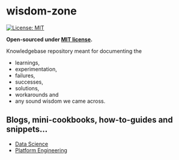 # wisdom-zone

 [![License: MIT](https://img.shields.io/badge/License-MIT-yellow.svg)](./LICENSE)
 
 __Open-sourced under  [MIT license](./LICENSE).__
 
Knowledgebase repository meant for documenting the 
* learnings, 
* experimentation, 
* failures, 
* successes, 
* solutions,
* workarounds and 
* any sound wisdom
 we came across.

## Blogs, mini-cookbooks, how-to-guides and snippets...

* [Data Science](data-science/readme.md)
* [Platform Engineering](platform-engineering/readme.md)
